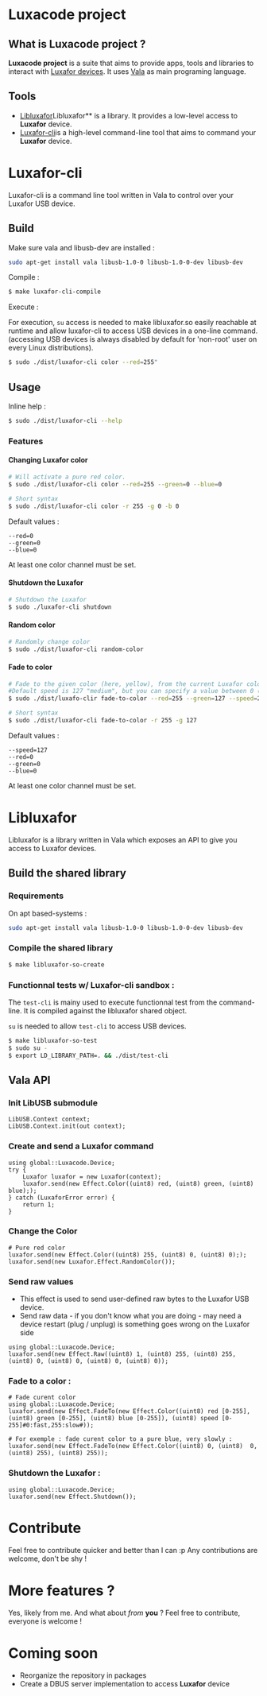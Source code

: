 # Luxacode project

## What is Luxacode project ?

**Luxacode project** is a suite that aims to provide apps, tools and libraries to interact with [Luxafor devices](http://www.luxafor.fr/).
It uses [Vala](https://wiki.gnome.org/Projects/Vala) as main programing language.

## Tools

* [Libluxafor](#luxafor-cli)Libluxafor** is a library. It provides a low-level access to **Luxafor** device.
* [Luxafor-cli](#libLuxafor)is a high-level command-line tool that aims to command your **Luxafor** device.

# Luxafor-cli

Luxafor-cli is a command line tool written in Vala to control over your Luxafor USB device.

## Build

Make sure vala and libusb-dev are installed :
```bash
sudo apt-get install vala libusb-1.0-0 libusb-1.0-0-dev libusb-dev
```

Compile :
```bash
$ make luxafor-cli-compile
```

Execute :

For execution, `su` access is needed to make libluxafor.so easily reachable at runtime and allow luxafor-cli to access USB devices in a one-line command. (accessing USB devices is always disabled by default for 'non-root' user on every Linux distributions).

```bash
$ sudo ./dist/luxafor-cli color --red=255"
```

## Usage

Inline help :

```bash
$ sudo ./dist/luxafor-cli --help
```

### Features

#### Changing Luxafor color

```bash
# Will activate a pure red color.
$ sudo ./dist/luxafor-cli color --red=255 --green=0 --blue=0

# Short syntax
$ sudo ./dist/luxafor-cli color -r 255 -g 0 -b 0
```

Default values :
```
--red=0
--green=0
--blue=0
```

At least one color channel must be set.

#### Shutdown the Luxafor

```bash
# Shutdown the Luxafor
$ sudo ./luxafor-cli shutdown
```

#### Random color

```bash
# Randomly change color
$ sudo ./dist/luxafor-cli random-color
```

#### Fade to color

```bash
# Fade to the given color (here, yellow), from the current Luxafor color.
#Default speed is 127 "medium", but you can specify a value between 0 (fastest) to 255 (slowest)
$ sudo ./dist/luxafo-clir fade-to-color --red=255 --green=127 --speed=255

# Short syntax
$ sudo ./dist/luxafor-cli fade-to-color -r 255 -g 127
```

Default values :
```
--speed=127
--red=0
--green=0
--blue=0
```

At least one color channel must be set.

# Libluxafor

Libluxafor is a library written in Vala which exposes an API to give you access to Luxafor devices.

## Build the shared library

### Requirements

On apt based-systems :

```bash
sudo apt-get install vala libusb-1.0-0 libusb-1.0-0-dev libusb-dev
```

### Compile the shared library

```bash
$ make libluxafor-so-create

```

### Functionnal tests w/ Luxafor-cli sandbox :

The `test-cli` is mainy used to execute functionnal test from the command-line. It is compiled against the libluxafor shared object.

`su` is needed to allow `test-cli` to access USB devices.

```bash
$ make libluxafor-so-test 
$ sudo su -
$ export LD_LIBRARY_PATH=. && ./dist/test-cli

```

## Vala API

### Init LibUSB submodule
```vala
LibUSB.Context context;
LibUSB.Context.init(out context);	
```

### Create and send a Luxafor command
```vala
using global::Luxacode.Device;
try {
	Luxafor luxafor = new Luxafor(context);
	luxafor.send(new Effect.Color((uint8) red, (uint8) green, (uint8) blue););	
} catch (LuxaforError error) {
	return 1;
}
```

### Change the Color
```
# Pure red color
luxafor.send(new Effect.Color((uint8) 255, (uint8) 0, (uint8) 0););	
luxafor.send(new Luxafor.Effect.RandomColor());
```

### Send raw values
* This effect is used to send user-defined raw bytes to the Luxafor USB device.
* Send raw data - if you don't know what you are doing - may need a device restart (plug / unplug) is something goes wrong on the Luxafor side
```
using global::Luxacode.Device;
luxafor.send(new Effect.Raw((uint8) 1, (uint8) 255, (uint8) 255, (uint8) 0, (uint8) 0, (uint8) 0, (uint8) 0));
```

### Fade to a color :
```
# Fade curent color
using global::Luxacode.Device;
luxafor.send(new Effect.FadeTo(new Effect.Color((uint8) red [0-255], (uint8) green [0-255], (uint8) blue [0-255]), (uint8) speed [0-255]#0:fast,255:slow#));

# For exemple : fade curent color to a pure blue, very slowly :
luxafor.send(new Effect.FadeTo(new Effect.Color((uint8) 0, (uint8)  0, (uint8) 255), (uint8) 255));
```

### Shutdown the Luxafor :
```
using global::Luxacode.Device;
luxafor.send(new Effect.Shutdown());
```

# Contribute

Feel free to contribute quicker and better than I can :p Any contributions are welcome, don't be shy !

# More features ?

Yes, likely from me. And what about _from_ **you** ? Feel free to contribute, everyone is welcome !

# Coming soon

* Reorganize the repository in packages
* Create a DBUS server implementation to access **Luxafor** device

